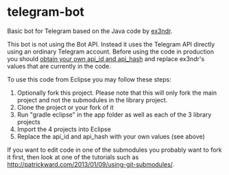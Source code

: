 # telegram-bot

Basic bot for Telegram based on the Java code by [ex3ndr](https://github.com/ex3ndr/telegram-bot).

This bot is not using the Bot API. Instead it uses the Telegram API directly using an ordinary Telegram account. Before using the code in production you should [obtain your own api_id and api_hash](https://core.telegram.org/api/obtaining_api_id) and replace ex3ndr's values that are currently in the code.

To use this code from Eclipse you may follow these steps:

1. Optionally fork this project. Please note that this will only fork the main project and not the submodules in the library project.
2. Clone the project or your fork of it
3. Run "gradle eclipse" in the app folder as well as each of the 3 library projects
4. Import the 4 projects into Eclipse
5. Replace the api_id and api_hash with your own values (see above)

If you want to edit code in one of the submodules you probably want to fork it first, then look at one of the tutorials such as http://patrickward.com/2013/01/09/using-git-submodules/.
